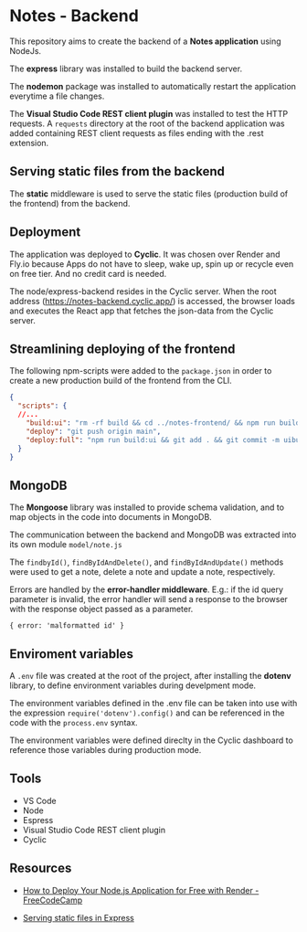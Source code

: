 # Notes - Backend

This repository aims to create the backend of a **Notes application** using NodeJs.

The **express** library was installed to build the backend server.

The **nodemon** package was installed to automatically restart the application everytime a file changes.

The **Visual Studio Code REST client plugin** was installed to test the HTTP requests. A `requests` directory at the root of the backend application was added containing REST client requests as files ending with the .rest extension.

## Serving static files from the backend

The **static** middleware is used to serve the static files (production build of the frontend) from the backend.

## Deployment

The application was deployed to **Cyclic**. It was chosen over Render and Fly.io because Apps do not have to sleep, wake up, spin up or recycle even on free tier. And no credit card is needed.

The node/express-backend resides in the Cyclic server. When the root address (https://notes-backend.cyclic.app/) is accessed, the browser loads and executes the React app that fetches the json-data from the Cyclic server.

## Streamlining deploying of the frontend

The following npm-scripts were added to the `package.json` in order to create a new production build of the frontend from the CLI.

```json
{
  "scripts": {
  //...
	"build:ui": "rm -rf build && cd ../notes-frontend/ && npm run build && cp -r build ../notes-backend",
	"deploy": "git push origin main",
	"deploy:full": "npm run build:ui && git add . && git commit -m uibuild && npm run deploy",
  }
}
```

## MongoDB

The **Mongoose** library was installed to provide schema validation, and to map objects in the code into documents in MongoDB.

The communication between the backend and MongoDB was extracted into its own module `model/note.js`

The `findbyId()`, `findByIdAndDelete()`, and `findByIdAndUpdate()` methods were used to get a note, delete a note and update a note, respectively.

Errors are handled by the **error-handler middleware**. E.g.: if the id query parameter is invalid, the error handler will send a response to the browser with the response object passed as a parameter.
```
{ error: 'malformatted id' }
```

## Enviroment variables

A `.env` file was created at the root of the project, after installing the **dotenv** library, to define environment variables during develpment mode.

The environment variables defined in the .env file can be taken into use with the expression `require('dotenv').config()` and can be referenced in the code with the `process.env` syntax.

The environment variables were defined direclty in the Cyclic dashboard to reference those variables during production mode.

## Tools

- VS Code
- Node
- Espress
- Visual Studio Code REST client plugin
- Cyclic

## Resources

- [How to Deploy Your Node.js Application for Free with Render - FreeCodeCamp](https://www.freecodecamp.org/news/how-to-deploy-nodejs-application-with-render/)

- [Serving static files in Express](https://expressjs.com/en/starter/static-files.html)
